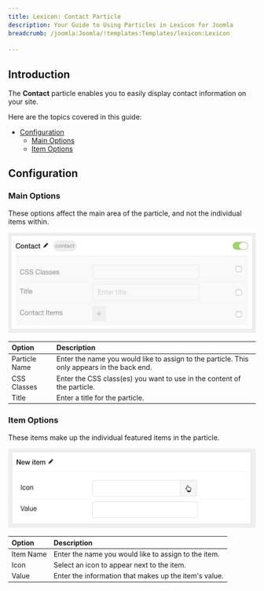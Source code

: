 ```yaml
---
title: Lexicon: Contact Particle
description: Your Guide to Using Particles in Lexicon for Joomla
breadcrumb: /joomla:Joomla/!templates:Templates/lexicon:Lexicon

---
```


## Introduction

The **Contact** particle enables you to easily display contact information on your site.

Here are the topics covered in this guide:

* [Configuration](#configuration)
    - [Main Options](#main-options)
    - [Item Options](#item-options)

## Configuration

### Main Options 

These options affect the main area of the particle, and not the individual items within.

![](assets/particle_contact2.png)

| Option        | Description                                                                                 |
| :-----        | :-----                                                                                      |
| Particle Name | Enter the name you would like to assign to the particle. This only appears in the back end. |
| CSS Classes   | Enter the CSS class(es) you want to use in the content of the particle.                     |
| Title         | Enter a title for the particle.                                                             |

### Item Options

These items make up the individual featured items in the particle.

![](assets/particle_contact3.png)

| Option    | Description                                           |
| :-----    | :-----                                                |
| Item Name | Enter the name you would like to assign to the item.  |
| Icon      | Select an icon to appear next to the item.            |
| Value     | Enter the information that makes up the item's value. |